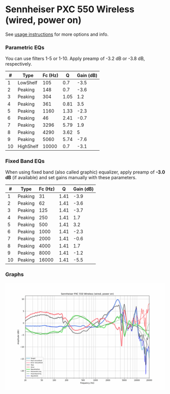 # Sennheiser PXC 550 Wireless (wired, power on)
See [usage instructions](https://github.com/jaakkopasanen/AutoEq#usage) for more options and info.

### Parametric EQs
You can use filters 1-5 or 1-10. Apply preamp of -3.2 dB or -3.8 dB, respectively.

|   # | Type      |   Fc (Hz) |    Q |   Gain (dB) |
|-----|-----------|-----------|------|-------------|
|   1 | LowShelf  |       105 | 0.7  |        -3.5 |
|   2 | Peaking   |       148 | 0.7  |        -3.6 |
|   3 | Peaking   |       304 | 1.05 |         1.2 |
|   4 | Peaking   |       361 | 0.81 |         3.5 |
|   5 | Peaking   |      1160 | 1.33 |        -2.3 |
|   6 | Peaking   |        46 | 2.41 |        -0.7 |
|   7 | Peaking   |      3296 | 5.79 |         1.9 |
|   8 | Peaking   |      4290 | 3.62 |         5   |
|   9 | Peaking   |      5060 | 5.74 |        -7.6 |
|  10 | HighShelf |     10000 | 0.7  |        -3.1 |

### Fixed Band EQs
When using fixed band (also called graphic) equalizer, apply preamp of **-3.0 dB** (if available) and set gains manually with these parameters.

|   # | Type    |   Fc (Hz) |    Q |   Gain (dB) |
|-----|---------|-----------|------|-------------|
|   1 | Peaking |        31 | 1.41 |        -3.9 |
|   2 | Peaking |        62 | 1.41 |        -3.6 |
|   3 | Peaking |       125 | 1.41 |        -3.7 |
|   4 | Peaking |       250 | 1.41 |         1.7 |
|   5 | Peaking |       500 | 1.41 |         3.2 |
|   6 | Peaking |      1000 | 1.41 |        -2.3 |
|   7 | Peaking |      2000 | 1.41 |        -0.6 |
|   8 | Peaking |      4000 | 1.41 |         1.7 |
|   9 | Peaking |      8000 | 1.41 |        -1.2 |
|  10 | Peaking |     16000 | 1.41 |        -5.5 |

### Graphs
![](./Sennheiser%20PXC%20550%20Wireless%20(wired,%20power%20on).png)
